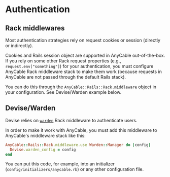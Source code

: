 # Authentication

## Rack middlewares

Most authentication strategies rely on request cookies or session (directly or indirectly).

Cookies and Rails session object are supported in AnyCable out-of-the-box. If you rely on some
other Rack request properties (e.g., `request.env["something"]`) for your authentication, you must configure
AnyCable Rack middleware stack to make them work (because requests in AnyCable are not passed through the default Rails stack).

You can do this through the `AnyCable::Rails::Rack.middleware` object in your configuration. See Devise/Warden example below.

## Devise/Warden

Devise relies on [`warden`](https://github.com/wardencommunity/warden) Rack middleware to authenticate users.

In order to make it work with AnyCable, you must add this middleware to AnyCable's middleware stack like this:

```ruby
AnyCable::Rails::Rack.middleware.use Warden::Manager do |config|
  Devise.warden_config = config
end
```

You can put this code, for example, into an initializer (`config/initializers/anycable.rb`) or any other configuration file.
